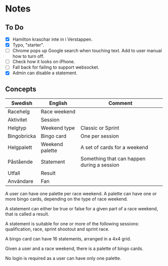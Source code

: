 # Notes

## To Do

- [x] Hamilton kraschar inte in i Verstappen.
- [x] Typo, "starter".
- [ ] Chrome pops up Google search when touching text. Add to user manual how to turn off.
- [ ] Check how it looks on iPhone.
- [ ] Fall back for failing to support websocket.
- [X] Admin can disable a statement.

## Concepts

| Swedish     | English         | Comment                                    |
|-------------|-----------------|--------------------------------------------|
| Racehelg    | Race weekend    |                                            |
| Aktivitet   | Session         |                                            |
| Helgtyp     | Weekend type    | Classic or Sprint                          |
| Bingobricka | Bingo card      | One per session                            |
| Helgpalett  | Weekend palette | A set of cards for a weekend               |
| Påstående   | Statement       | Something that can happen during a session |
| Utfall      | Result          |                                            |
| Användare   | Fan             |                                            |

A user can have one palette per race weekend.
A palette can have one or more bingo cards,
depending on the type of race weekend.

A statement can either be true or false for a given
part of a race weekend, that is called a result.

A statement is suitable for one or more of the following sessions:
qualification, race, sprint shootout and sprint race.

A bingo card can have 16 statements, arranged in a
4x4 grid.

Given a user and a race weekend, there is a palette of bingo cards.

No login is required as a user can have only one palette. 
